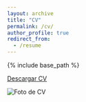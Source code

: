 ```yaml
---
layout: archive
title: "CV"
permalink: /cv/
author_profile: true
redirect_from:
  - /resume
---
```


{% include base_path %}

[Descargar CV](/files/CV%20Mario%20Daniel%20Castro%20Almenzar.pdf)

![Foto de CV](/images/foto_cv.jpg)
